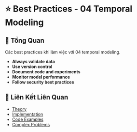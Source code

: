 # ⭐ Best Practices - 04 Temporal Modeling

## 🎯 Tổng Quan

Các best practices khi làm việc với 04 temporal modeling.

- **Always validate data**
- **Use version control**
- **Document code and experiments**
- **Monitor model performance**
- **Follow security best practices**

## 🔗 Liên Kết Liên Quan

- [Theory](./THEORY_04_temporal_modeling.md)
- [Implementation](./IMPLEMENTATION_04_temporal_modeling.md)
- [Code Examples](./CODE_EXAMPLES_04_temporal_modeling.md)
- [Complex Problems](./COMPLEX_PROBLEMS.md)
